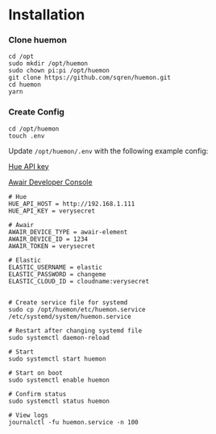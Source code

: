 # Installation

### Clone huemon

```
cd /opt
sudo mkdir /opt/huemon
sudo chown pi:pi /opt/huemon
git clone https://github.com/sqren/huemon.git
cd huemon
yarn
```

### Create Config

```
cd /opt/huemon
touch .env
```

Update `/opt/huemon/.env` with the following example config:

[Hue API key](https://developers.meethue.com/develop/hue-api-v2/getting-started/)

[Awair Developer Console](https://developer.getawair.com/console/access-token)

```
# Hue
HUE_API_HOST = http://192.168.1.111
HUE_API_KEY = verysecret

# Awair
AWAIR_DEVICE_TYPE = awair-element
AWAIR_DEVICE_ID = 1234
AWAIR_TOKEN = verysecret

# Elastic
ELASTIC_USERNAME = elastic
ELASTIC_PASSWORD = changeme
ELASTIC_CLOUD_ID = cloudname:verysecret

```

```

# Create service file for systemd
sudo cp /opt/huemon/etc/huemon.service /etc/systemd/system/huemon.service

# Restart after changing systemd file
sudo systemctl daemon-reload

# Start
sudo systemctl start huemon

# Start on boot
sudo systemctl enable huemon

# Confirm status
sudo systemctl status huemon

# View logs
journalctl -fu huemon.service -n 100
```
